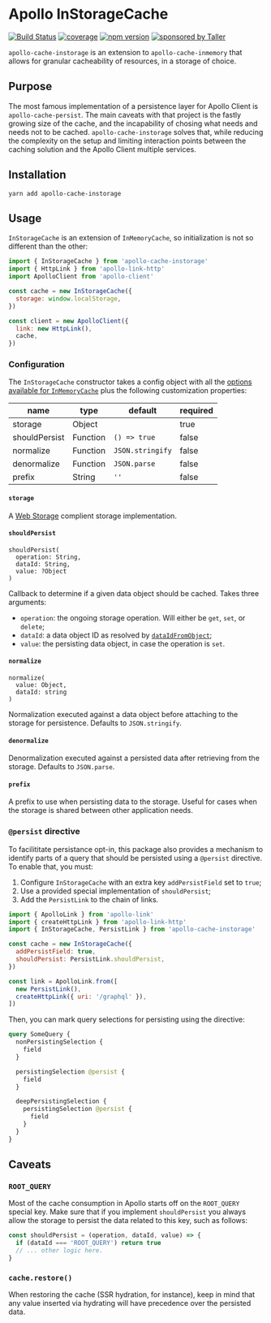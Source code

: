 # Apollo InStorageCache

[![Build Status](https://travis-ci.org/TallerWebSolutions/apollo-cache-instorage.svg?branch=master)](https://travis-ci.org/TallerWebSolutions/apollo-cache-instorage)
[![coverage](https://img.shields.io/codecov/c/github/TallerWebSolutions/apollo-cache-instorage.svg?style=flat-square)](https://codecov.io/github/TallerWebSolutions/apollo-cache-instorage)
[![npm version](https://img.shields.io/npm/v/apollo-cache-instorage.svg?style=flat-square)](https://www.npmjs.com/package/apollo-cache-instorage)
[![sponsored by Taller](https://raw.githubusercontent.com/TallerWebSolutions/tallerwebsolutions.github.io/master/sponsored-by-taller.png)](https://taller.net.br/en/)

`apollo-cache-instorage` is an extension to `apollo-cache-inmemory` that allows
for granular cacheability of resources, in a storage of choice.

## Purpose

The most famous implementation of a persistence layer for Apollo Client is
`apollo-cache-persist`. The main caveats with that project is the fastly
growing size of the cache, and the incapability of chosing what needs and
needs not to be cached. `apollo-cache-instorage` solves that, while reducing
the complexity on the setup and limiting interaction points between the
caching solution and the Apollo Client multiple services.

## Installation

`yarn add apollo-cache-instorage`

## Usage

`InStorageCache` is an extension of `InMemoryCache`, so initialization is not so
different than the other:

```js
import { InStorageCache } from 'apollo-cache-instorage'
import { HttpLink } from 'apollo-link-http'
import ApolloClient from 'apollo-client'

const cache = new InStorageCache({
  storage: window.localStorage,
})

const client = new ApolloClient({
  link: new HttpLink(),
  cache,
})
```

### Configuration

The `InStorageCache` constructor takes a config object with all the [options available for `InMemoryCache`](https://www.apollographql.com/docs/react/advanced/caching.html#configuration) plus the following customization properties:

| name          | type     | default          | required |
| ------------- | -------- | ---------------- | -------- |
| storage       | Object   |                  | true     |
| shouldPersist | Function | `() => true`     | false    |
| normalize     | Function | `JSON.stringify` | false    |
| denormalize   | Function | `JSON.parse`     | false    |
| prefix        | String   | `''`             | false    |

#### `storage`

A [Web Storage](https://www.w3.org/TR/webstorage/#storage) complient storage implementation.

#### `shouldPersist`

```
shouldPersist(
  operation: String,
  dataId: String,
  value: ?Object
)
```

Callback to determine if a given data object should be cached. Takes three arguments:

- `operation`: the ongoing storage operation. Will either be `get`, `set`, or `delete`;
- `dataId`: a data object ID as resolved by [`dataIdFromObject`](https://www.apollographql.com/docs/react/advanced/caching.html#configuration);
- `value`: the persisting data object, in case the operation is `set`.

#### `normalize`

```
normalize(
  value: Object,
  dataId: string
)
```

Normalization executed against a data object before attaching to the storage for persistence. Defaults to `JSON.stringify`.

#### `denormalize`

Denormalization executed against a persisted data after retrieving from the storage. Defaults to `JSON.parse`.

#### `prefix`

A prefix to use when persisting data to the storage. Useful for cases when the storage is shared between other application needs.

### `@persist` directive

To facilititate persistance opt-in, this package also provides a mechanism to identify parts of a query that should be persisted using a `@persist` directive. To enable that, you must:

1. Configure `InStorageCache` with an extra key `addPersistField` set to `true`;
2. Use a provided special implementation of `shouldPersist`;
3. Add the `PersistLink` to the chain of links.

```js
import { ApolloLink } from 'apollo-link'
import { createHttpLink } from 'apollo-link-http'
import { InStorageCache, PersistLink } from 'apollo-cache-instorage'

const cache = new InStorageCache({
  addPersistField: true,
  shouldPersist: PersistLink.shouldPersist,
})

const link = ApolloLink.from([
  new PersistLink(),
  createHttpLink({ uri: '/graphql' }),
])
```

Then, you can mark query selections for persisting using the directive:

```graphql
query SomeQuery {
  nonPersistingSelection {
    field
  }

  persistingSelection @persist {
    field
  }

  deepPersistingSelection {
    persistingSelection @persist {
      field
    }
  }
}
```

## Caveats

### `ROOT_QUERY`

Most of the cache consumption in Apollo starts off on the `ROOT_QUERY` special key. Make sure that if you implement `shouldPersist` you always allow the storage to persist the data related to this key, such as follows:

```js
const shouldPersist = (operation, dataId, value) => {
  if (dataId === 'ROOT_QUERY') return true
  // ... other logic here.
}
```

### `cache.restore()`

When restoring the cache (SSR hydration, for instance), keep in mind that any value inserted via hydrating will have precedence over the persisted data.
